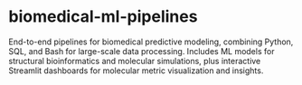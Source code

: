 # biomedical-ml-pipelines
End-to-end pipelines for biomedical predictive modeling, combining Python, SQL, and Bash for large-scale data processing. Includes ML models for structural bioinformatics and molecular simulations, plus interactive Streamlit dashboards for molecular metric visualization and insights.
